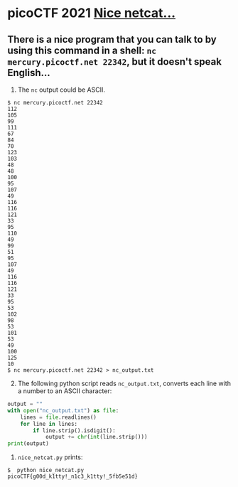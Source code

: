 # picoCTF 2021 [Nice netcat...](https://play.picoctf.org/practice/challenge/156)
## There is a nice program that you can talk to by using this command in a shell: `nc mercury.picoctf.net 22342`, but it doesn't speak English...
1. The `nc` output could be ASCII.
```
$ nc mercury.picoctf.net 22342
112 
105 
99 
111 
67 
84 
70 
123 
103 
48 
48 
100 
95 
107 
49 
116 
116 
121 
33 
95 
110 
49 
99 
51 
95 
107 
49 
116 
116 
121 
33 
95 
53 
102 
98 
53 
101 
53 
49 
100 
125 
10 
$ nc mercury.picoctf.net 22342 > nc_output.txt
```
2. The following python script reads `nc_output.txt`, converts each line with a number to an ASCII character:
```python
output = ""
with open("nc_output.txt") as file:
	lines = file.readlines()
	for line in lines:
		if line.strip().isdigit():
			output += chr(int(line.strip()))
print(output)
```
1. `nice_netcat.py` prints:
```
$  python nice_netcat.py
picoCTF{g00d_k1tty!_n1c3_k1tty!_5fb5e51d}
``` 
